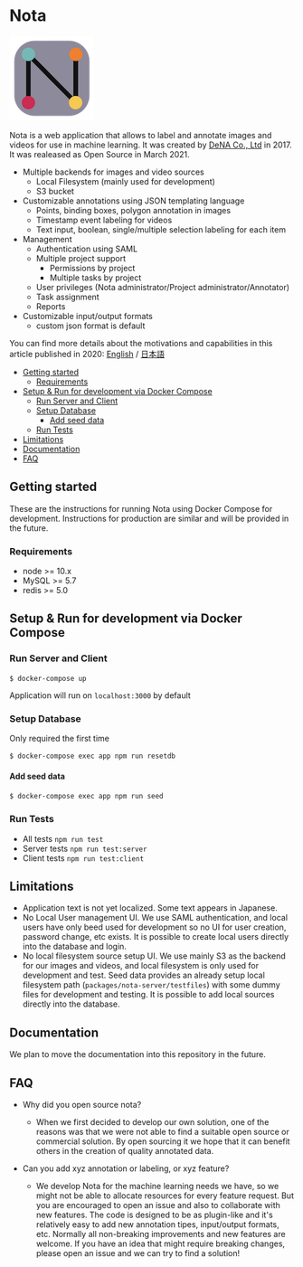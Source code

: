 # Nota

![nota](docs/images/nota_logo.png)

Nota is a web application that allows to label and annotate images and videos for use in machine learning. It was created by [DeNA Co., Ltd](https://dena.com) in 2017. It was realeased as Open Source in March 2021.

- Multiple backends for images and video sources
  - Local Filesystem (mainly used for development)
  - S3 bucket
- Customizable annotations using JSON templating language
  - Points, binding boxes, polygon annotation in images
  - Timestamp event labeling for videos
  - Text input, boolean, single/multiple selection labeling for each item
- Management
  - Authentication using SAML
  - Multiple project support
    - Permissions by project
    - Multiple tasks by project
  - User privileges (Nota administrator/Project administrator/Annotator)
  - Task assignment
  - Reports
- Customizable input/output formats
  - custom json format is default

You can find more details about the motivations and capabilities in this article published in 2020: [English](https://engineer.dena.com/en/posts/2020.06/dena-annotation-system-for-machine-learning/) / [日本語](https://engineer.dena.com/posts/2020.06/dena-annotation-system-for-machine-learning/)

- [Getting started](#getting-started)
  - [Requirements](#requirements)
- [Setup & Run for development via Docker Compose](#setup--run-for-development-via-docker-compose)
  - [Run Server and Client](#run-server-and-client)
  - [Setup Database](#setup-database)
    - [Add seed data](#add-seed-data)
  - [Run Tests](#run-tests)
- [Limitations](#limitations)
- [Documentation](#documentation)
- [FAQ](#faq)

## Getting started

These are the instructions for running Nota using Docker Compose for development. Instructions for production are similar and will be provided in the future.

### Requirements

- node >= 10.x
- MySQL >= 5.7
- redis >= 5.0

## Setup & Run for development via Docker Compose

### Run Server and Client

```shellsession
$ docker-compose up
```

Application will run on `localhost:3000` by default

### Setup Database

Only required the first time

```shellsession
$ docker-compose exec app npm run resetdb
```

#### Add seed data

```shellsession
$ docker-compose exec app npm run seed
```

### Run Tests

- All tests `npm run test`
- Server tests `npm run test:server`
- Client tests `npm run test:client`

## Limitations

- Application text is not yet localized. Some text appears in Japanese.
- No Local User management UI. We use SAML authentication, and local users have only beed used for development so no UI for user creation, password change, etc exists. It is possible to create local users directly into the database and login.
- No local filesystem source setup UI. We use mainly S3 as the backend for our images and videos, and local filesystem is only used for development and test. Seed data provides an already setup local filesystem path (`packages/nota-server/testfiles`) with some dummy files for development and testing. It is possible to add local sources directly into the database.

## Documentation

We plan to move the documentation into this repository in the future.

## FAQ

- Why did you open source nota?

  - When we first decided to develop our own solution, one of the reasons was that we were not able to find a suitable open source or commercial solution. By open sourcing it we hope that it can benefit others in the creation of quality annotated data.

- Can you add xyz annotation or labeling, or xyz feature?
  - We develop Nota for the machine learning needs we have, so we might not be able to allocate resources for every feature request. But you are encouraged to open an issue and also to collaborate with new features. The code is designed to be as plugin-like and it's relatively easy to add new annotation tipes, input/output formats, etc. Normally all non-breaking improvements and new features are welcome. If you have an idea that might require breaking changes, please open an issue and we can try to find a solution!
